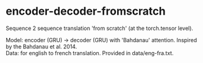 # encoder-decoder-fromscratch
Sequence 2 sequence translation 'from scratch' (at the torch.tensor level).    

Model: encoder (GRU) -> decoder (GRU) with 'Bahdanau' attention. Inspired by the Bahdanau et al. 2014.  
Data: for english to french translation. Provided in data/eng-fra.txt.
